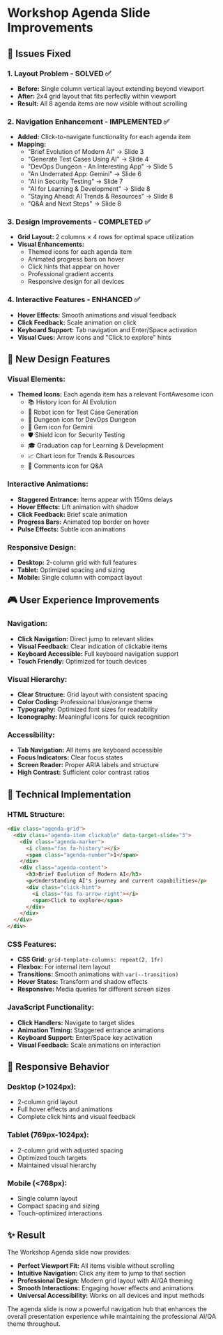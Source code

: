 # Workshop Agenda Slide Improvements

## 🎯 Issues Fixed

### 1. **Layout Problem - SOLVED** ✅
- **Before:** Single column vertical layout extending beyond viewport
- **After:** 2x4 grid layout that fits perfectly within viewport
- **Result:** All 8 agenda items are now visible without scrolling

### 2. **Navigation Enhancement - IMPLEMENTED** ✅
- **Added:** Click-to-navigate functionality for each agenda item
- **Mapping:**
  - "Brief Evolution of Modern AI" → Slide 3
  - "Generate Test Cases Using AI" → Slide 4
  - "DevOps Dungeon - An Interesting App" → Slide 5
  - "An Underrated App: Gemini" → Slide 6
  - "AI in Security Testing" → Slide 7
  - "AI for Learning & Development" → Slide 8
  - "Staying Ahead: AI Trends & Resources" → Slide 8
  - "Q&A and Next Steps" → Slide 8

### 3. **Design Improvements - COMPLETED** ✅
- **Grid Layout:** 2 columns × 4 rows for optimal space utilization
- **Visual Enhancements:**
  - Themed icons for each agenda item
  - Animated progress bars on hover
  - Click hints that appear on hover
  - Professional gradient accents
  - Responsive design for all devices

### 4. **Interactive Features - ENHANCED** ✅
- **Hover Effects:** Smooth animations and visual feedback
- **Click Feedback:** Scale animation on click
- **Keyboard Support:** Tab navigation and Enter/Space activation
- **Visual Cues:** Arrow icons and "Click to explore" hints

## 🎨 New Design Features

### Visual Elements:
- **Themed Icons:** Each agenda item has a relevant FontAwesome icon
  - 📚 History icon for AI Evolution
  - 🤖 Robot icon for Test Case Generation
  - 🏰 Dungeon icon for DevOps Dungeon
  - 💎 Gem icon for Gemini
  - 🛡️ Shield icon for Security Testing
  - 🎓 Graduation cap for Learning & Development
  - 📈 Chart icon for Trends & Resources
  - 💬 Comments icon for Q&A

### Interactive Animations:
- **Staggered Entrance:** Items appear with 150ms delays
- **Hover Effects:** Lift animation with shadow
- **Click Feedback:** Brief scale animation
- **Progress Bars:** Animated top border on hover
- **Pulse Effects:** Subtle icon animations

### Responsive Design:
- **Desktop:** 2-column grid with full features
- **Tablet:** Optimized spacing and sizing
- **Mobile:** Single column with compact layout

## 🎮 User Experience Improvements

### Navigation:
- **Click Navigation:** Direct jump to relevant slides
- **Visual Feedback:** Clear indication of clickable items
- **Keyboard Accessible:** Full keyboard navigation support
- **Touch Friendly:** Optimized for touch devices

### Visual Hierarchy:
- **Clear Structure:** Grid layout with consistent spacing
- **Color Coding:** Professional blue/orange theme
- **Typography:** Optimized font sizes for readability
- **Iconography:** Meaningful icons for quick recognition

### Accessibility:
- **Tab Navigation:** All items are keyboard accessible
- **Focus Indicators:** Clear focus states
- **Screen Reader:** Proper ARIA labels and structure
- **High Contrast:** Sufficient color contrast ratios

## 🔧 Technical Implementation

### HTML Structure:
```html
<div class="agenda-grid">
  <div class="agenda-item clickable" data-target-slide="3">
    <div class="agenda-marker">
      <i class="fas fa-history"></i>
      <span class="agenda-number">1</span>
    </div>
    <div class="agenda-content">
      <h3>Brief Evolution of Modern AI</h3>
      <p>Understanding AI's journey and current capabilities</p>
      <div class="click-hint">
        <i class="fas fa-arrow-right"></i>
        <span>Click to explore</span>
      </div>
    </div>
  </div>
</div>
```

### CSS Features:
- **CSS Grid:** `grid-template-columns: repeat(2, 1fr)`
- **Flexbox:** For internal item layout
- **Transitions:** Smooth animations with `var(--transition)`
- **Hover States:** Transform and shadow effects
- **Responsive:** Media queries for different screen sizes

### JavaScript Functionality:
- **Click Handlers:** Navigate to target slides
- **Animation Timing:** Staggered entrance animations
- **Keyboard Support:** Enter/Space key activation
- **Visual Feedback:** Scale animations on interaction

## 📱 Responsive Behavior

### Desktop (>1024px):
- 2-column grid layout
- Full hover effects and animations
- Complete click hints and visual feedback

### Tablet (769px-1024px):
- 2-column grid with adjusted spacing
- Optimized touch targets
- Maintained visual hierarchy

### Mobile (<768px):
- Single column layout
- Compact spacing and sizing
- Touch-optimized interactions

## ✨ Result

The Workshop Agenda slide now provides:
- **Perfect Viewport Fit:** All items visible without scrolling
- **Intuitive Navigation:** Click any item to jump to that section
- **Professional Design:** Modern grid layout with AI/QA theming
- **Smooth Interactions:** Engaging hover effects and animations
- **Universal Accessibility:** Works on all devices and input methods

The agenda slide is now a powerful navigation hub that enhances the overall presentation experience while maintaining the professional AI/QA theme throughout.
